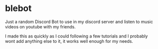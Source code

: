 # blebot

Just a random Discord Bot to use in my discord server and listen to music videos on youtube with my friends.

I made this as quickly as I could following a few tutorials and I probably wont add anything else to it, it works well enough for my needs.
